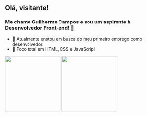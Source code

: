 ## Olá, visitante!
### Me chamo Guilherme Campos e sou um aspirante à Desenvolvedor Front-end! 👋

- 🔭 Atualmente enstou em busca do meu primeiro emprego como desenvolvedor.
- :muscle: Foco total em HTML, CSS e JavaScrip!

<div>
  <img height="180em" src="https://github-readme-stats.vercel.app/api?username=Campos2002&show_icons=true&theme=monokai">
  <img height="180em" src="https://github-readme-stats.vercel.app/api/top-langs/?username=Campos2002&theme=monokai">
</div
